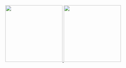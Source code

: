 ##
<div>
  <a href="https://github.com/Jozalack">
   <img height="180em" src="https://github-readme-stats.vercel.app/api?username=Jozalack&show_icons=true&theme=dark&include_all_commits=true&count_private=true"/>
  <img height="180em"  align="top" src="https://github-readme-stats.vercel.app/api/top-langs/?username=Jozalack&layout=compact&langs_count=6&theme=dark"/>
  </a>
</div>
  
  ##
